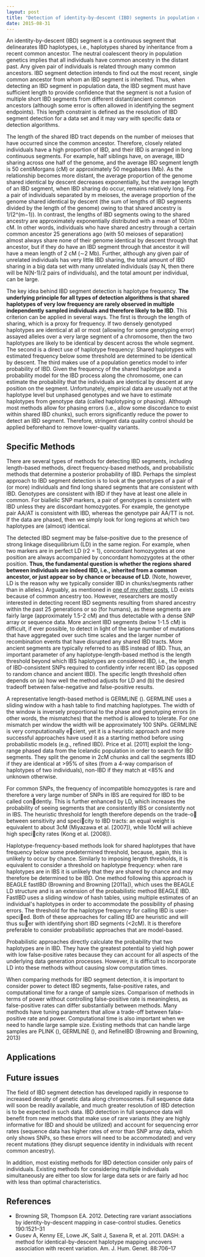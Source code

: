 ```yaml
---
layout: post
title: "Detection of identity-by-descent (IBD) segments in population data"
date: 2015-08-31
---
```

An identity-by-descent (IBD) segment is a continuous segment that delinearates IBD haplotypes, i.e., haplotypes shared by inheritance from a recent common ancestor. The neutral coalescent theory in population genetics implies that all individuals have common ancestry in the distant past. Any given pair of individuals is related through many common ancestors. IBD segment detection intends to find out the most recent, single common ancestor from whom an IBD segment is inherited. Thus, when detecting an IBD segment in population data, the IBD segment must have sufficient length to provide confidence that the segment is not a fusion of multiple short IBD segments from different distant/ancient common ancestors (although some error is often allowed in identifying the segment endpoints). This length constraint is defined as the resolution of IBD segment detection for a data set and it may vary with specific data or detection algorithms.

The length of the shared IBD tract depends on the number of meioses that have occurred since the common ancestor. Therefore, closely related individuals have a high proportion of IBD, and their IBD is arranged in long continuous segments. For example, half siblings have, on average, IBD sharing across one half of the genome, and the average IBD segment length is 50 centiMorgans (cM) or approximately 50 megabases (Mb). As the relationship becomes more distant, the average proportion of the genome shared identical by descent decreases exponentially, but the average length of an IBD segment, when IBD sharing do occur, remains relatively long. For a pair of individuals separated by m meioses, the average proportion of the genome shared identical by descent (the sum of lengths of IBD segments divided by the length of the genome) owing to that shared ancestry is 1/(2^(m−1)). In contrast, the lengths of IBD segments owing to the shared ancestry are approximately exponentially
distributed with a mean of 100/m cM. In other words, individuals who have shared ancestry through a certain common ancestor 25 generations ago (with 50 meioses of separation) almost always share none of their genome identical by descent through that ancestor, but if they do have an IBD segment through that ancestor it will have a mean length of 2 cM (∼2 Mb). Further, although any given pair of unrelated individuals has very little IBD sharing, the total amount of IBD sharing in a big data set with many unrelated individuals (say N, then there will be N(N-1)/2 pairs of individuals), and the total amount per individual, can be large.

The key idea behind IBD segment detection is haplotype frequency. <b>The underlying principle for all types of detection algorithms is that shared haplotypes of very low frequency are rarely observed in multiple independently sampled individuals and therefore likely to be IBD</b>. This criterion can be applied in several ways. The first is through the length of sharing, which is a proxy for frequency. If two densely genotyped haplotypes are identical at all or most (allowing for some genotyping error) assayed alleles over a very large segment of a chromosome, then the two haplotypes are likely to be identical by descent across the whole segment. The second is a direct use of haplotype frequency: Shared haplotypes with estimated frequency below some threshold are determined to be identical by descent. The third makes use of a population genetics model to infer probability of IBD. Given the frequency of the shared haplotype and a probability model for the IBD process along the chromosome, one can estimate the probability that the individuals are identical by descent at any position on the segment. Unfortunately, empirical data are usually not at the haplotype level but unphased genotypes and we have to estimate haplotypes from genotype data (called haplotyping or phasing). Although most methods allow for phasing errors (i.e., allow some discordance to exist within shared IBD chunks), such errors significantly reduce the power to detect an IBD segment. Therefore, stringent data quality control should be applied beforehand to remove lower-quality variants.

<h2>Specific Methods</h2>
There are several types of methods for detecting IBD segments, including length-based methods, direct frequency-based methods, and probabilistic methods that determine a posterior probability of IBD. Perhaps the simplest approach to IBD segment detection is to look at the genotypes of a pair of (or more) individuals and find long shared segments that are consistent with IBD. Genotypes are consistent with IBD if they have at least one allele in common. For biallelic SNP markers, a pair of genotypes is consistent with IBD unless they are discordant homozygotes. For example, the genotype pair AA/AT is consistent with IBD, whereas the genotype pair AA/TT is not. If the data are phased, then we simply look for long regions at which two haplotypes are (almost) identical. 

The detected IBD segment may be false-positive due to the presence of strong linkage disequilibrium (LD) in the same region. For example, when two markers are in perfect LD (r2 = 1), concordant homozygotes at one position are always accompanied by concordant homozygotes at the other position. <b>Thus, the fundamental question is whether the regions shared between individuals are indeed IBD, i.e., inherited from a common ancestor, or just appear so by chance or because of LD</b>. (Note, however, LD is the reason why we typically consider IBD in chunks/segments rather than in alleles.) Arguably, as mentioned in <a href="http://lybird300.github.io/2015/04/29/IBDvsIBS.html">one of my other posts</a>, LD exists because of common ancestry too. However, researchers are mostly interested in detecting recent IBD segments resulting from shared ancestry within the past 25 generations or so (for humans), as these segments are fairly large (approximately 1.5-2 cM) and thus detectable with a dense SNP array or sequence data. More ancient IBD segments (below 1-1.5 cM) is difficult, if ever possible, to detect in light of the large number of mutations that have aggregated over such time scales and the larger number of recombination events that have disrupted any shared IBD tracts. More ancient segments are typically referred to as IBS instead of IBD. Thus, an important parameter of any haplotype-length-based method is the length threshold beyond which IBS haplotypes are considered IBD, i.e., the length of IBD-consistent SNPs required to confidently infer recent IBD (as opposed to random chance and ancient IBD). The specific length threshold often depends on (a) how well the method adjusts for LD and (b) the desired tradeoff between false-negative and false-positive results.

A representative length-based method is GERMLINE (). GERMLINE uses a sliding window with a hash table to find matching haplotypes. The width of the window is inversely proportional to the phase and genotyping errors (in other words, the mismatches) that the method is allowed to tolerate. For one mismatch per window the width will be approximately 100 SNPs. GERMLINE is very computationally ecient, yet it is a heuristic approach and more successful approaches have used it as a starting method before using probabilistic models (e.g., refined IBD). Price et al. [2011] exploit the long-range phased data from the Icelandic population in order to search for IBD
segments. They split the genome in 2cM chunks and call the segments IBD if
they are identical at >95% of sites (from a 4-way comparison of haplotypes of
two individuals), non-IBD if they match at <85% and unknown otherwise.

For common SNPs, the frequency of incompatible
homozygotes is rare and therefore a very large number of SNPs in IBS are required
for IBD to be called condently. This is further enhanced by LD, which increases the probability of seeing segments that are consistently IBS or consistently
not in IBS. The heuristic threshold for length therefore depends on the
trade-o between sensitivity and specicity to IBD tracts: an equal weight is
equivalent to about 3cM (Miyazawa et al. [2007]), while 10cM will achieve high
specicity rates (Kong et al. [2008]).

Haplotype-frequency-based methods look for shared haplotypes that have frequency below some predetermined threshold, because, again, this is unlikely to occur by chance. Similarly to imposing length thresholds, it is equivalent to consider a threshold
on haplotype frequency: when rare haplotypes are in IBS it is unlikely that they
are shared by chance and may therefore be determined to be IBD. One method
following this approach is BEAGLE fastIBD (Browning and Browning [2011a]),
which uses the BEAGLE LD structure and is an extension of the probabilistic
method BEAGLE IBD. FastIBD uses a sliding window of hash tables, using
multiple estimates of an individual's haplotypes in order to accommodate the
possibility of phasing errors. The threshold for the haplotype frequency for calling
IBD is user-specied.
Both of these approaches for calling IBD are heuristic and will thus suer
with identifying short IBD segments (<2cM). It is therefore preferable to consider
probabilistic approaches that are model-based.

Probabilistic approaches directly calculate the probability that two haplotypes are in IBD. They have the greatest potential to yield high power with low false-positive rates because they can account for all aspects of the underlying data generation processes. However, it is difficult to incorporate LD into these methods without causing slow computation times.

When comparing methods for IBD segment detection, it is important to consider power to detect IBD segments, false-positive rates, and computational time for a range of sample sizes. Comparison of methods in terms of power without controlling false-positive rate is meaningless, as false-positive rates can differ substantially between methods. Many methods have tuning parameters that allow a trade-off between false-positive rate and power. Computational time is also important when we need to handle large sample size. Existing methods that can handle large samples are PLINK (), GERMLINE (), and RefineIBD (Browning and Browning, 2013)

 

<h2>Applications</h2>


<h2>Future issues</h2>
The field of IBD segment detection has developed rapidly in response to increased density of genetic data along chromosomes. Full sequence data will soon be readily available, and much greater resolution of IBD detection is to be expected in such data. IBD detection in full sequence data will benefit from new methods that make use of rare variants (they are highly informative for IBD and should be utilized) and account for sequencing error rates (sequence data has higher rates of error than SNP array data, which only shows SNPs, so these errors will need to be accommodated) and very recent mutations (they disrupt sequence identity in individuals with recent common ancestry).

In addition, most existing methods for IBD detection consider only pairs of individuals. Existing methods for considering multiple individuals simultaneously are either too slow for large data sets or are fairly ad hoc with less than optimal characteristics.

<h2>References</h2>
<ul>
<li>Browning SR, Thompson EA. 2012. Detecting rare variant associations by identity-by-descent mapping
in case-control studies. Genetics 190:1521–31</li>
<li>Gusev A, Kenny EE, Lowe JK, Salit J, Saxena R, et al. 2011. DASH: a method for identical-by-descent
haplotype mapping uncovers association with recent variation. Am. J. Hum. Genet. 88:706–17</li>
</ul>
